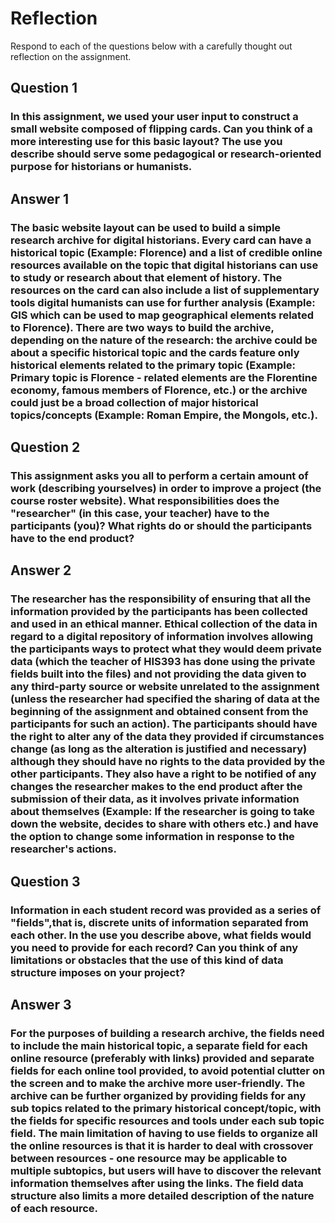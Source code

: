 # Reflection

Respond to each of the questions below with a carefully thought out 
reflection on the assignment.

## Question 1
### In this assignment, we used your user input to construct a small website composed of flipping cards. Can you think of a more interesting use for this basic layout? The use you describe should serve some pedagogical or research-oriented purpose for historians or humanists.
## Answer 1
### The basic website layout can be used to build a simple research archive for digital historians. Every card can have a historical topic (Example: Florence) and a list of credible online resources available on the topic that digital historians can use to study or research about that element of history. The resources on the card can also include a list of supplementary tools digital humanists can use for further analysis (Example: GIS which can be used to map geographical elements related to Florence). There are two ways to build the archive, depending on the nature of the research: the archive could be about a specific historical topic and the cards feature only historical elements related to the primary topic (Example: Primary topic is Florence - related elements are the Florentine economy, famous members of Florence, etc.) or the archive could just be a broad collection of major historical topics/concepts (Example: Roman Empire, the Mongols, etc.). 

## Question 2
### This assignment asks you all to perform a certain amount of work (describing yourselves) in order to improve a project (the course roster website). What responsibilities does the "researcher" (in this case, your teacher) have to the participants (you)? What rights do or should the participants have to the end product? 
## Answer 2
### The researcher has the responsibility of ensuring that all the information provided by the participants has been collected and used in an ethical manner. Ethical collection of the data in regard to a digital repository of information involves allowing the participants ways to protect what they would deem private data (which the teacher of HIS393 has done using the private fields built into the files) and not providing the data given to any third-party source or website unrelated to the assignment (unless the researcher had specified the sharing of data at the beginning of the assignment and obtained consent from the participants for such an action). The participants should have the right to alter any of the data they provided if circumstances change (as long as the alteration is justified and necessary) although they should have no rights to the data provided by the other participants. They also have a right to be notified of any changes the researcher makes to the end product after the submission of their data, as it involves private information about themselves (Example: If the researcher is going to take down the website, decides to share with others etc.) and have the option to change some information in response to the researcher's actions. 

## Question 3
### Information in each student record was provided as a series of "fields",that is, discrete units of information separated from each other. In the use you describe above, what fields would you need to provide for each record? Can you think of any limitations or obstacles that the use of this kind of data structure imposes on your project?
## Answer 3
### For the purposes of building a research archive, the fields need to include the main historical topic, a separate field for each online resource (preferably with links) provided and separate fields for each online tool provided, to avoid potential clutter on the screen and to make the archive more user-friendly. The archive can be further organized by providing fields for any sub topics related to the primary historical concept/topic, with the fields for specific resources and tools under each sub topic field. The main limitation of having to use fields to organize all the online resources is that it is harder to deal with crossover between resources - one resource may be applicable to multiple subtopics, but users will have to discover the relevant information themselves after using the links. The field data structure also limits a more detailed description of the nature of each resource. 
